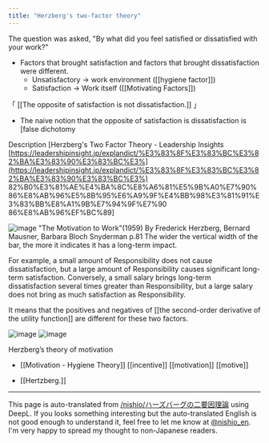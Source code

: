 ```yaml
---
title: "Herzberg's two-factor theory"
---
```


The question was asked, "By what did you feel satisfied or dissatisfied with your work?"
- Factors that brought satisfaction and factors that brought dissatisfaction were different.
    - Unsatisfactory → work environment ([[hygiene factor]])
    - Satisfaction → Work itself ([[Motivating Factors]])

「 [[The opposite of satisfaction is not dissatisfaction.]] 」
- The naive notion that the opposite of satisfaction is dissatisfaction is [false dichotomy

Description [Herzberg's Two Factor Theory - Leadership Insights [https://leadershipinsight.jp/explandict/%E3%83%8F%E3%83%BC%E3%82%BA%E3%83%90%E3%83%BC%E3%](https://leadershipinsight.jp/explandict/%E3%83%8F%E3%83%BC%E3%82%BA%E3%83%90%E3%83%BC%E3%) 82%B0%E3%81%AE%E4%BA%8C%E8%A6%81%E5%9B%A0%E7%90%86%E8%AB%96%E5%8B%95%E6%A9%9F%E4%BB%98%E3%81%91%E3%83%BB%E8%A1%9B%E7%94%9F%E7%90 86%E8%AB%96%EF%BC%89]

![image](https://gyazo.com/ca4af761659acea9072529fc974f9062/thumb/1000)
"The Motivation to Work"(1959) By Frederick Herzberg, Bernard Mausner, Barbara Bloch Snyderman p.81
The wider the vertical width of the bar, the more it indicates it has a long-term impact.

For example, a small amount of Responsibility does not cause dissatisfaction, but a large amount of Responsibility causes significant long-term satisfaction.
Conversely, a small salary brings long-term dissatisfaction several times greater than Responsibility, but a large salary does not bring as much satisfaction as Responsibility.

It means that the positives and negatives of [[the second-order derivative of the utility function]] are different for these two factors.

![image](https://gyazo.com/d622dcc7be0d4e54d0b98dca3477e195/thumb/1000)
![image](https://gyazo.com/978720cbffb2e7ecc7616f1ab442c6fd/thumb/1000)

Herzberg’s theory of motivation
- [[Motivation - Hygiene Theory]]   [[incentive]]   [[motivation]]   [[motive]]

- [[Hertzberg.]]

---
This page is auto-translated from [/nishio/ハーズバーグの二要因理論](https://scrapbox.io/nishio/ハーズバーグの二要因理論) using DeepL. If you looks something interesting but the auto-translated English is not good enough to understand it, feel free to let me know at [@nishio_en](https://twitter.com/nishio_en). I'm very happy to spread my thought to non-Japanese readers.